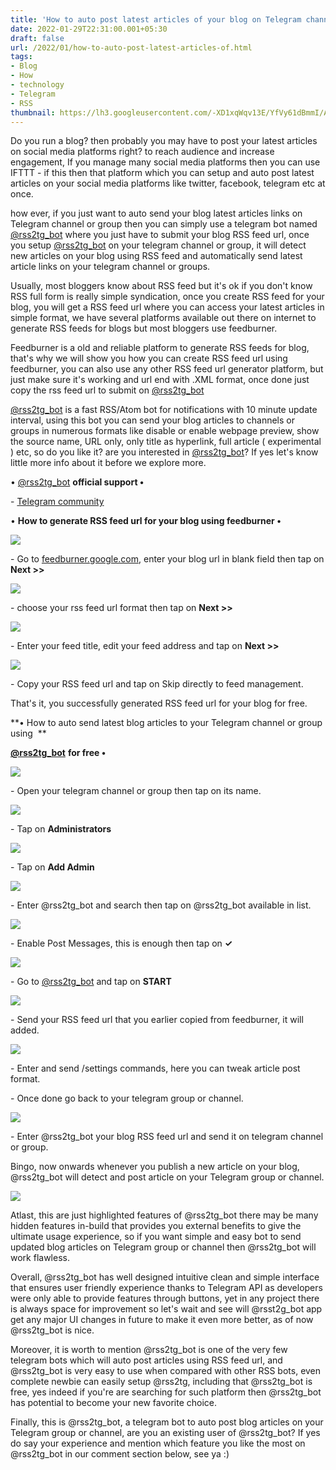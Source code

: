 ```yaml
---
title: 'How to auto post latest articles of your blog on Telegram channel.'
date: 2022-01-29T22:31:00.001+05:30
draft: false
url: /2022/01/how-to-auto-post-latest-articles-of.html
tags: 
- Blog
- How
- technology
- Telegram
- RSS
thumbnail: https://lh3.googleusercontent.com/-XD1xqWqv13E/YfVy61dBmmI/AAAAAAAAI5k/psw1rMLtR0czxtzpw48y5O9KmvAhfDv1QCNcBGAsYHQ/s1600/1643475686405598-0.png
---
```


  

Do you run a blog? then probably you may have to post your latest articles on social media platforms right? to reach audience and increase engagement, If you manage many social media platforms then you can use IFTTT - if this then that platform which you can setup and auto post latest articles on your social media platforms like twitter, facebook, telegram etc at once.

  

how ever, if you just want to auto send your blog latest articles links on Telegram channel or group then you can simply use a telegram bot named [@rss2tg\_bot](http://t.me/rss2tg_bot)[](http://@rss2tg_bot) where you just have to submit your blog RSS feed url, once you setup [@rss2tg\_bot](http://t.me/%20rss2tg_bot) on your telegram channel or group, it will detect new articles on your blog using RSS feed and automatically send latest article links on your telegram channel or groups.

  

Usually, most bloggers know about RSS feed but it's ok if you don't know RSS full form is really simple syndication, once you create RSS feed for your blog, you will get a RSS feed url where you can access your latest articles in simple format, we have several platforms available out there on internet to generate RSS feeds for blogs but most bloggers use feedburner. 

  

Feedburner is a old and reliable platform to generate RSS feeds for blog, that's why we will show you how you can create RSS feed url using feedburner, you can also use any other RSS feed url generator platform, but just make sure it's working and url end with .XML format, once done just copy the rss feed url to submit on [@rss2tg\_bot](http://t.me/%20rss2tg_bot)

  

[@rss2tg\_bot](http://t.me/%20rss2tg_bot) is a fast RSS/Atom bot for notifications with 10 minute update interval, using this bot you can send your blog articles to channels or groups in numerous formats like disable or enable webpage preview, show the source name, URL only, only title as hyperlink, full article ( experimental ) etc, so do you like it? are you interested in [@rss2tg\_bot](http://t.me/rss2tg_bot)? If yes let's know little more info about it before we explore more.

  

• [@rss2tg\_bot](http://t.me/@rss2tg_bot) **official support •**

  

\- [Telegram community](https://t.me/rss2tg_community)

  

• **How to generate RSS feed url for your blog using feedburner •**

 **![](https://lh3.googleusercontent.com/-oOLU5xkKD8E/YfVy5koB-uI/AAAAAAAAI5g/HEVOlN20vqUFYfbG65qT-De2MQ7CYILjQCNcBGAsYHQ/s1600/1643475681974690-1.png)** 

\- Go to [feedburner.google.com](http://feedburner.google.com), enter your blog url in blank field then tap on **Next >>**

 **![](https://lh3.googleusercontent.com/-laZu6-2RKIs/YfVy4oqtiDI/AAAAAAAAI5c/QOM0Rtx9-og_DAltRJqE0YYx2nJrQKy8wCNcBGAsYHQ/s1600/1643475677587197-2.png)** 

\- choose your rss feed url format then tap on **Next >>**

 ![](https://lh3.googleusercontent.com/-6ZsNPKslGJc/YfVy3RMOayI/AAAAAAAAI5Y/IJh-H-z4ECsra0Lqrjc14MUIUQoOmNtdwCNcBGAsYHQ/s1600/1643475673370270-3.png) 

  

\- Enter your feed title, edit your feed address and tap on **Next >>**

 **![](https://lh3.googleusercontent.com/-je1c3MHgLLM/YfVy2YSnXTI/AAAAAAAAI5U/1-Zs_zrEXuk9SLdC-s5zGVZBFGedWVG0gCNcBGAsYHQ/s1600/1643475668713029-4.png)** 

\- Copy your RSS feed url and tap on Skip directly to feed management.

  

That's it, you successfully generated RSS feed url for your blog for free.

  

**• How to auto send latest blog articles to your Telegram channel or group using  **

**[@rss2tg\_bot](http://t.me/rss2tg_bot)** **for free •**

 **![](https://lh3.googleusercontent.com/-huw69efUjRg/YfVy1I2B6LI/AAAAAAAAI5Q/S_621393I9ggYcE5uyfHjTsjbH8hi0ytwCNcBGAsYHQ/s1600/1643475664307511-5.png)** 

\- Open your telegram channel or group then tap on its name.

  

 ![](https://lh3.googleusercontent.com/-rPae6fqzb_8/YfVy0BrDg1I/AAAAAAAAI5M/zuCm6pk8IgE--PH1VQuYUS7sE7-SH4XGwCNcBGAsYHQ/s1600/1643475660025383-6.png) 

  

\- Tap on **Administrators**

 **![](https://lh3.googleusercontent.com/-OmbdTSF3q7U/YfVyzCR-5sI/AAAAAAAAI5I/qU9T39_eCEgIpEDLKmOk0BT9qHDRVy_aQCNcBGAsYHQ/s1600/1643475655632253-7.png)** 

\- Tap on **Add Admin**

 **![](https://lh3.googleusercontent.com/-z_xdaDytmMA/YfVyx5XzPuI/AAAAAAAAI5E/tZm9jhrFQYU6fSMyMb_7E7kHubzLqdqjgCNcBGAsYHQ/s1600/1643475651230429-8.png)** 

\- Enter @rss2tg\_bot and search then tap on @rss2tg\_bot available in list.

  

 ![](https://lh3.googleusercontent.com/-F9ZgCBoBTxU/YfVywmqFOpI/AAAAAAAAI5A/G6rwFvCs67waoB_ZKTiVyJJMe-6Uzt5dwCNcBGAsYHQ/s1600/1643475646415343-9.png) 

  

\- Enable Post Messages, this is enough then tap on **✓**

 **![](https://lh3.googleusercontent.com/-xbvK3DQfsW8/YfVyvgd1fHI/AAAAAAAAI48/PZ2Iyb1woWUHZeDK5EPY3WzUxJIvcZokgCNcBGAsYHQ/s1600/1643475642422209-10.png)** 

\- Go to [@rss2tg\_bot](http://t.me/rss2tg_bot) and tap on **START**

 **![](https://lh3.googleusercontent.com/-_Eks9KVXyzY/YfVyusr_uUI/AAAAAAAAI44/KaN6QJG1YfkQNAod6MO7tUDWoU8rx4Q8wCNcBGAsYHQ/s1600/1643475637915273-11.png)** 

\- Send your RSS feed url that you earlier copied from feedburner, it will added.

  

 ![](https://lh3.googleusercontent.com/-gMEj-zE8LPA/YfVytv3ZgdI/AAAAAAAAI40/jlTyGlnYkfEbFp9fqdHp09UGvLEZ3lRKACNcBGAsYHQ/s1600/1643475633474887-12.png) 

  

\- Enter and send /settings commands, here you can tweak article post format.

  

\- Once done go back to your telegram group or channel.

  

 ![](https://lh3.googleusercontent.com/-eLyiuzWQ4cc/YfVysTIB9zI/AAAAAAAAI4w/YtBq3-2-5-A9wr6DlE3oIC4fdtd0UOdgQCNcBGAsYHQ/s1600/1643475628826055-13.png) 

  

\- Enter @rss2tg\_bot your blog RSS feed url and send it on telegram channel or group.

  

Bingo, now onwards whenever you publish a new article on your blog, @rss2tg\_bot will detect and post article on your Telegram group or channel.

  

 ![](https://lh3.googleusercontent.com/-0kEL4OlrP5A/YfVyrEvfBeI/AAAAAAAAI4s/FNmMv2KJj7IIn-SUMLOd-afhd5cbU83uACNcBGAsYHQ/s1600/1643475622182540-14.png) 

  

Atlast, this are just highlighted features of @rss2tg\_bot there may be many hidden features in-build that provides you external benefits to give the ultimate usage experience, so if you want simple and easy bot to send updated blog articles on Telegram group or channel then @rss2tg\_bot will work flawless.

  

Overall, @rss2tg\_bot has well designed intuitive clean and simple interface that ensures user friendly experience thanks to Telegram API as developers were only able to provide features through buttons, yet in any project there is always space for improvement so let's wait and see will @rsst2g\_bot app get any major UI changes in future to make it even more better, as of now @rss2tg\_bot is nice.

  

Moreover, it is worth to mention @rss2tg\_bot is one of the very few telegram bots which will auto post articles using RSS feed url, and @rss2tg\_bot is very easy to use when compared with other RSS bots, even complete newbie can easily setup @rss2tg, including that @rss2tg\_bot is free, yes indeed if you're are searching for such platform then @rss2tg\_bot has potential to become your new favorite choice.

  

Finally, this is @rss2tg\_bot, a telegram bot to auto post blog articles on your Telegram group or channel, are you an existing user of @rss2tg\_bot? If yes do say your experience and mention which feature you like the most on @rss2tg\_bot in our comment section below, see ya :)